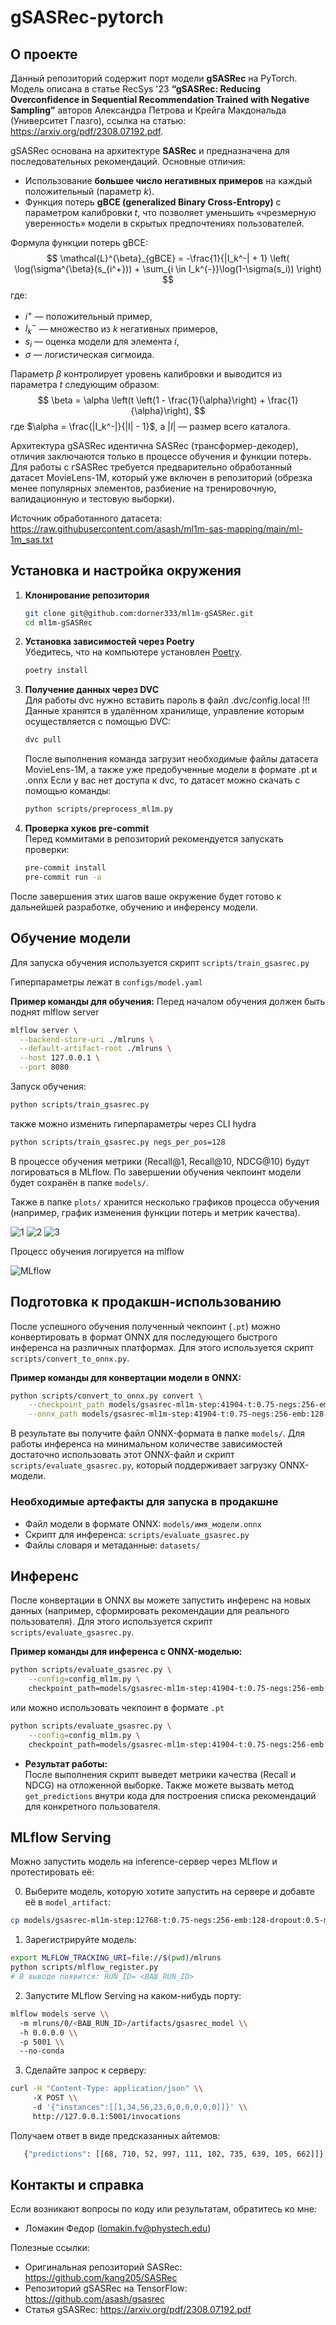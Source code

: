 
# gSASRec-pytorch

## О проекте

Данный репозиторий содержит порт модели **gSASRec** на PyTorch. Модель описана в статье RecSys '23 **“gSASRec: Reducing Overconfidence in Sequential Recommendation Trained with Negative Sampling”** авторов Александра Петрова и Крейга Макдональда (Университет Глазго), ссылка на статью: https://arxiv.org/pdf/2308.07192.pdf.

gSASRec основана на архитектуре **SASRec** и предназначена для последовательных рекомендаций. Основные отличия:
- Использование **большее число негативных примеров** на каждый положительный (параметр _k_).
- Функция потерь **gBCE (generalized Binary Cross-Entropy)** с параметром калибровки _t_, что позволяет уменьшить «чрезмерную уверенность» модели в скрытых предпочтениях пользователей.

Формула функции потерь gBCE:
$$
\mathcal{L}^{\beta}_{gBCE} = -\frac{1}{|I_k^-| + 1} \left( \log(\sigma^{\beta}(s_{i^+})) + \sum_{i \in I_k^{-}}\log(1-\sigma(s_i)) \right)
$$
где:
- $i^+$ — положительный пример,
- $I_k^-$ — множество из _k_ негативных примеров,
- $s_i$ — оценка модели для элемента $i$,
- $\sigma$ — логистическая сигмоида.

Параметр $\beta$ контролирует уровень калибровки и выводится из параметра _t_ следующим образом:
$$
\beta = \alpha \left(t \left(1 - \frac{1}{\alpha}\right) + \frac{1}{\alpha}\right),
$$
где $\alpha = \frac{|I_k^-|}{|I| - 1}$, а $|I|$ — размер всего каталога.

Архитектура gSASRec идентична SASRec (трансформер-декодер), отличия заключаются только в процессе обучения и функции потерь. Для работы с гSASRec требуется предварительно обработанный датасет MovieLens-1M, который уже включен в репозиторий (обрезка менее популярных элементов, разбиение на тренировочную, валидационную и тестовую выборки).

Источник обработанного датасета: https://raw.githubusercontent.com/asash/ml1m-sas-mapping/main/ml-1m_sas.txt

## Установка и настройка окружения

1. **Клонирование репозитория**  
   ```bash
   git clone git@github.com:dorner333/ml1m-gSASRec.git
   cd ml1m-gSASRec
   ```

2. **Установка зависимостей через Poetry**  
   Убедитесь, что на компьютере установлен [Poetry](https://python-poetry.org/).  
   ```bash
   poetry install
   ```

3. **Получение данных через DVC**  
   Для работы dvc нужно вставить пароль в файл .dvc/config.local !!!  
   Данные хранятся в удалённом хранилище, управление которым осуществляется с помощью DVC:
   ```bash
   dvc pull
   ```
   После выполнения команда загрузит необходимые файлы датасета MovieLens-1M, а также уже предобученные модели в формате .pt и .onnx
   Если у вас нет доступа к dvc, то датасет можно скачать с помощью команды:
   ```bash
   python scripts/preprocess_ml1m.py
   ```

4. **Проверка хуков pre-commit**  
   Перед коммитами в репозиторий рекомендуется запускать проверки:
   ```bash
   pre-commit install
   pre-commit run -a
   ```

После завершения этих шагов ваше окружение будет готово к дальнейшей разработке, обучению и инференсу модели.

## Обучение модели

Для запуска обучения используется скрипт `scripts/train_gsasrec.py`

Гиперпараметры лежат в `configs/model.yaml`


**Пример команды для обучения:**
Перед началом обучения должен быть поднят mlflow server
```bash
mlflow server \
  --backend-store-uri ./mlruns \
  --default-artifact-root ./mlruns \
  --host 127.0.0.1 \
  --port 8080
```

Запуск обучения:
```bash
python scripts/train_gsasrec.py
```

также можно изменить гиперпараметры через CLI hydra

```bash
python scripts/train_gsasrec.py negs_per_pos=128
```

В процессе обучения метрики (Recall@1, Recall@10, NDCG@10) будут логироваться в MLflow. По завершении обучения чекпоинт модели будет сохранён в папке `models/`.

Также в папке `plots/` хранится несколько графиков процесса обучения (например, график изменения функции потерь и метрик качества).

![1](plots/train_loss.png)
![2](plots/val_nDCG10.png)
![3](plots/val_R10.png)

Процесс обучения логируется на mlflow

![MLflow](plots/mlflow.png)

## Подготовка к продакшн-использованию

После успешного обучения полученный чекпоинт (`.pt`) можно конвертировать в формат ONNX для последующего быстрого инференса на различных платформах. Для этого используется скрипт `scripts/convert_to_onnx.py`.

**Пример команды для конвертации модели в ONNX:**
```bash
python scripts/convert_to_onnx.py convert \
    --checkpoint_path models/gsasrec-ml1m-step:41904-t:0.75-negs:256-emb:128-dropout:0.5-metric:0.17770024210615018.pt \
    --onnx_path models/gsasrec-ml1m-step:41904-t:0.75-negs:256-emb:128-dropout:0.5-metric:0.17770024210615018.onnx
```

В результате вы получите файл ONNX-формата в папке `models/`. Для работы инференса на минимальном количестве зависимостей достаточно использовать этот ONNX-файл и скрипт `scripts/evaluate_gsasrec.py`, который поддерживает загрузку ONNX-модели.

### Необходимые артефакты для запуска в продакшне
- Файл модели в формате ONNX: `models/имя_модели.onnx`
- Скрипт для инференса: `scripts/evaluate_gsasrec.py`
- Файлы словаря и метаданные: `datasets/` 

## Инференс

После конвертации в ONNX вы можете запустить инференс на новых данных (например, сформировать рекомендации для реального пользователя). Для этого используется скрипт `scripts/evaluate_gsasrec.py`.

**Пример команды для инференса с ONNX-моделью:**
```bash
python scripts/evaluate_gsasrec.py \
    --config=config_ml1m.py \
    checkpoint_path=models/gsasrec-ml1m-step:41904-t:0.75-negs:256-emb:128-dropout:0.5-metric:0.17770024210615018.onnx
```

или можно использовать чекпоинт в формате `.pt`

```bash
python scripts/evaluate_gsasrec.py \
    --config=config_ml1m.py \
    checkpoint_path=models/gsasrec-ml1m-step:41904-t:0.75-negs:256-emb:128-dropout:0.5-metric:0.17770024210615018.pt
```

- **Результат работы:**  
  После выполнения скрипт выведет метрики качества (Recall и NDCG) на отложенной выборке. Также можете вызвать метод `get_predictions` внутри кода для построения списка рекомендаций для конкретного пользователя.

## MLflow Serving

Можно запустить модель на inference-сервер через MLflow и протестировать её:

0. Выберите модель, которую хотите запустить на сервере и добавте её в `model_artifact`:
```bash
cp models/gsasrec-ml1m-step:12768-t:0.75-negs:256-emb:128-dropout:0.5-metric:0.10273330724332005.pt model_artifact/model.pt
```

1. Зарегистрируйте модель:
```bash
export MLFLOW_TRACKING_URI=file://$(pwd)/mlruns
python scripts/mlflow_register.py
# В выводе появится: RUN_ID= <ВАШ_RUN_ID>
```

2. Запустите MLflow Serving на каком-нибудь порту:
```bash
mlflow models serve \\
  -m mlruns/0/<ВАШ_RUN_ID>/artifacts/gsasrec_model \\
  -h 0.0.0.0 \\
  -p 5001 \\
  --no-conda
```

3. Сделайте запрос к серверу:
```bash
curl -H "Content-Type: application/json" \\
     -X POST \\
     -d '{"instances":[[1,34,56,23,0,0,0,0,0,0]]}' \\
     http://127.0.0.1:5001/invocations
```

Получаем ответ в виде предсказанных айтемов:
```bash
   {"predictions": [[68, 710, 52, 997, 111, 102, 735, 639, 105, 662]]}
```


## Контакты и справка

Если возникают вопросы по коду или результатам, обратитесь ко мне:

- Ломакин Федор (lomakin.fv@phystech.edu)  

Полезные ссылки:
- Оригинальная репозиторий SASRec: https://github.com/kang205/SASRec  
- Репозиторий gSASRec на TensorFlow: https://github.com/asash/gsasrec  
- Статья gSASRec: https://arxiv.org/pdf/2308.07192.pdf
